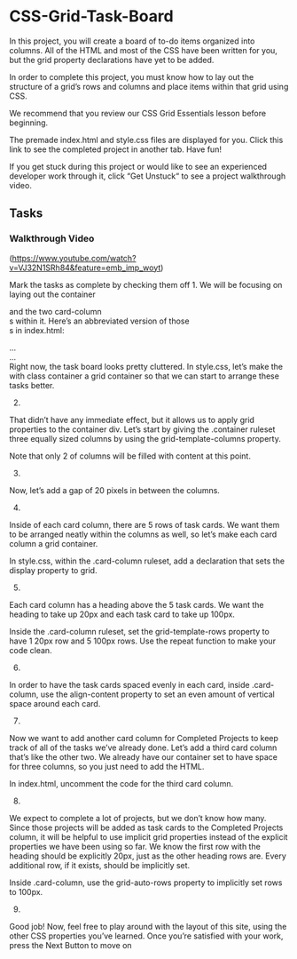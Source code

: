 # CSS-Grid-Task-Board


In this project, you will create a board of to-do items organized into columns. All of the HTML and most of the CSS have been written for you, but the grid property declarations have yet to be added.

In order to complete this project, you must know how to lay out the structure of a grid’s rows and columns and place items within that grid using CSS.

We recommend that you review our CSS Grid Essentials lesson before beginning.

The premade index.html and style.css files are displayed for you. Click this link to see the completed project in another tab. Have fun!

If you get stuck during this project or would like to see an experienced developer work through it, click “Get Unstuck“ to see a project walkthrough video.

## Tasks

### Walkthrough Video
(https://www.youtube.com/watch?v=VJ32N1SRh84&feature=emb_imp_woyt)


Mark the tasks as complete by checking them off
1.
We will be focusing on laying out the container <div> and the two card-column <div>s within it. Here’s an abbreviated version of those <div>s in index.html:

<div class="container">
    <div class="card-column future-projects">
        ...
    </div>
    <div class="card-column active-projects">
        ...
    </div>
</div>
Right now, the task board looks pretty cluttered. In style.css, let’s make the <div> with class container a grid container so that we can start to arrange these tasks better.



2.
That didn’t have any immediate effect, but it allows us to apply grid properties to the container div. Let’s start by giving the .container ruleset three equally sized columns by using the grid-template-columns property.

Note that only 2 of columns will be filled with content at this point.



3.
Now, let’s add a gap of 20 pixels in between the columns.



4.
Inside of each card column, there are 5 rows of task cards. We want them to be arranged neatly within the columns as well, so let’s make each card column a grid container.

In style.css, within the .card-column ruleset, add a declaration that sets the display property to grid.



5.
Each card column has a heading above the 5 task cards. We want the heading to take up 20px and each task card to take up 100px.

Inside the .card-column ruleset, set the grid-template-rows property to have 1 20px row and 5 100px rows. Use the repeat function to make your code clean.



6.
In order to have the task cards spaced evenly in each card, inside .card-column, use the align-content property to set an even amount of vertical space around each card.



7.
Now we want to add another card column for Completed Projects to keep track of all of the tasks we’ve already done. Let’s add a third card column that’s like the other two. We already have our container set to have space for three columns, so you just need to add the HTML.

In index.html, uncomment the code for the third card column.



8.
We expect to complete a lot of projects, but we don’t know how many. Since those projects will be added as task cards to the Completed Projects column, it will be helpful to use implicit grid properties instead of the explicit properties we have been using so far. We know the first row with the heading should be explicitly 20px, just as the other heading rows are. Every additional row, if it exists, should be implicitly set.

Inside .card-column, use the grid-auto-rows property to implicitly set rows to 100px.



9.
Good job! Now, feel free to play around with the layout of this site, using the other CSS properties you’ve learned. Once you’re satisfied with your work, press the Next Button to move on

